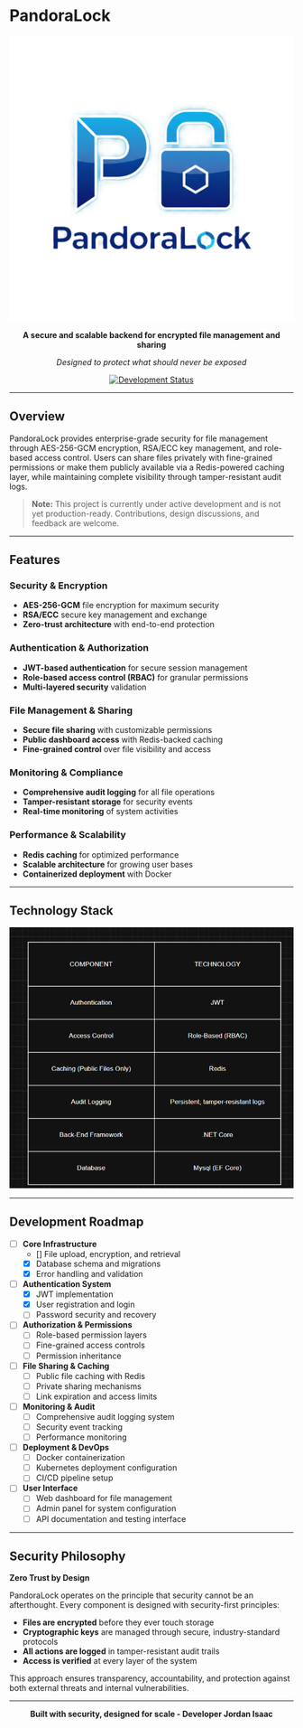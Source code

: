# PandoraLock

<div align="center">

![Pandora Lock Logo](pandora_lock_logo.png)

**A secure and scalable backend for encrypted file management and sharing**

*Designed to protect what should never be exposed*

[![Development Status](https://img.shields.io/badge/status-under%20development-orange)]()

</div>

---

## Overview

PandoraLock provides enterprise-grade security for file management through AES-256-GCM encryption, RSA/ECC key management, and role-based access control. Users can share files privately with fine-grained permissions or make them publicly available via a Redis-powered caching layer, while maintaining complete visibility through tamper-resistant audit logs.

> **Note:** This project is currently under active development and is not yet production-ready. Contributions, design discussions, and feedback are welcome.

---

## Features

### Security & Encryption
- **AES-256-GCM** file encryption for maximum security
- **RSA/ECC** secure key management and exchange
- **Zero-trust architecture** with end-to-end protection

### Authentication & Authorization
- **JWT-based authentication** for secure session management
- **Role-based access control (RBAC)** for granular permissions
- **Multi-layered security** validation

### File Management & Sharing
- **Secure file sharing** with customizable permissions
- **Public dashboard access** with Redis-backed caching
- **Fine-grained control** over file visibility and access

### Monitoring & Compliance
- **Comprehensive audit logging** for all file operations
- **Tamper-resistant storage** for security events
- **Real-time monitoring** of system activities

### Performance & Scalability
- **Redis caching** for optimized performance
- **Scalable architecture** for growing user bases
- **Containerized deployment** with Docker 

---

## Technology Stack

![Pandora Lock Stack](pandora_lock_stack.png)

---

## Development Roadmap

- [ ] **Core Infrastructure**
  - [] File upload, encryption, and retrieval
  - [x] Database schema and migrations
  - [x] Error handling and validation

- [ ] **Authentication System**
  - [x] JWT implementation
  - [x] User registration and login
  - [ ] Password security and recovery

- [ ] **Authorization & Permissions**
  - [ ] Role-based permission layers
  - [ ] Fine-grained access controls
  - [ ] Permission inheritance

- [ ] **File Sharing & Caching**
  - [ ] Public file caching with Redis
  - [ ] Private sharing mechanisms
  - [ ] Link expiration and access limits

- [ ] **Monitoring & Audit**
  - [ ] Comprehensive audit logging system
  - [ ] Security event tracking
  - [ ] Performance monitoring

- [ ] **Deployment & DevOps**
  - [ ] Docker containerization
  - [ ] Kubernetes deployment configuration
  - [ ] CI/CD pipeline setup

- [ ] **User Interface**
  - [ ] Web dashboard for file management
  - [ ] Admin panel for system configuration
  - [ ] API documentation and testing interface

---

## Security Philosophy

**Zero Trust by Design**

PandoraLock operates on the principle that security cannot be an afterthought. Every component is designed with security-first principles:

- **Files are encrypted** before they ever touch storage
- **Cryptographic keys** are managed through secure, industry-standard protocols
- **All actions are logged** in tamper-resistant audit trails
- **Access is verified** at every layer of the system

This approach ensures transparency, accountability, and protection against both external threats and internal vulnerabilities.

---

<div align="center">

**Built with security, designed for scale - Developer Jordan Isaac**

</div>
